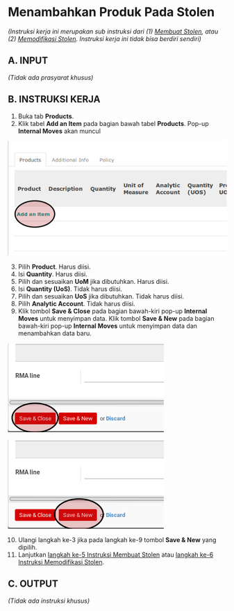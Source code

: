 # Menambahkan Produk Pada Stolen

*(Instruksi kerja ini merupakan sub instruksi dari (1) [Membuat Stolen](./membuat.md), atau (2) [Memodifikasi Stolen](./modifikasi.md). Instruksi kerja ini tidak bisa berdiri sendiri)*

## A. INPUT

*(Tidak ada prasyarat khusus)*

## B. INSTRUKSI KERJA

1. Buka tab **Products**.
2. Klik tabel **Add an Item** pada bagian bawah tabel **Products**. Pop-up **Internal Moves** akan muncul

![](../../img/stolen/tombol-add-item-produk.png)

3. Pilih **Product**. Harus diisi.
4. Isi **Quantity**. Harus diisi.
5. Pilih dan sesuaikan **UoM** jika dibutuhkan. Harus diisi.
6. Isi **Quantity (UoS)**. Tidak harus diisi.
7. Pilih dan sesuaikan **UoS** jika dibutuhkan. Tidak harus diisi.
8. Pilih **Analytic Account**. Tidak harus diisi.
9. Klik tombol **Save & Close** pada bagian bawah-kiri pop-up **Internal Moves** untuk menyimpan data. Klik tombol **Save & New** pada bagian bawah-kiri pop-up **Internal Moves** untuk menyimpan data dan menambahkan data baru.

![](../../img/stolen/tombol-save-close-produk.png)

![](../../img/stolen/tombol-save-new-produk.png)

10. Ulangi langkah ke-3 jika pada langkah ke-9 tombol **Save & New** yang dipilih.
11. Lanjutkan [langkah ke-5 Instruksi Membuat Stolen](./membuat.md#l5) atau [langkah ke-6 Instruksi Memodifikasi Stolen](./modifikasi.md#l6).

## C. OUTPUT

*(Tidak ada instruksi khusus)*
